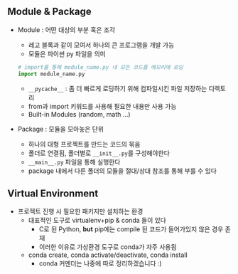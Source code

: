## Module & Package

* Module : 어떤 대상의 부분 혹은 조각

  * 레고 블록과 같이 모여서 하나의 큰 프로그램을 개발 가능
  * 모듈은 파이썬 py 파일을 의미

  ```python
  # import를 통해 module_name.py 내 모든 코드를 메모리에 로딩 
  import module_name.py
  ```

  * ```__pycache__``` : 좀 더 빠르게 로딩하기 위해 컴파일시킨 파일 저장하는 디렉토리
  * from과 import 키워드를 사용해 필요한 내용만 사용 가능
  * Built-in Modules (random, math ...)

* Package : 모듈을 모아놓은 단위

  * 하나의 대형 프로젝트를 만드는 코드의 묶음
  * 폴더로 연결됨, 폴더별로 ```__init__.py```를 구성해야한다
  * ```__main__.py``` 파일을 통해 실행한다
  * package 내에서 다른 폴더의 모듈을 절대/상대 참조를 통해 부를 수 있다



## Virtual Environment

* 프로젝트 진행 시 필요한 패키지만 설치하는 환경
  * 대표적인 도구로 virtualenv+pip & conda 들이 있다
    * C로 된 Python, **but** pip에는 compile 된 코드가 들어가있지 않은 경우 존재
    * 이러한 이유로 가상환경 도구로 conda가 자주 사용됨
  * conda create, conda activate/deactivate, conda install
    * conda 커멘더는 나중에 따로 정리하겠습니다 :)

